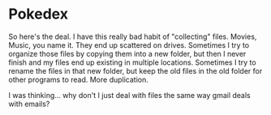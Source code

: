 Pokedex
=======

So here's the deal. I have this really bad habit of "collecting" files. Movies, Music, you name it. They end up scattered on drives. Sometimes I try to organize those files by copying them into a new folder, but then I never finish and my files end up existing in multiple locations. Sometimes I try to rename the files in that new folder, but keep the old files in the old folder for other programs to read. More duplication.

I was thinking... why don't I just deal with files the same way gmail deals with emails?
